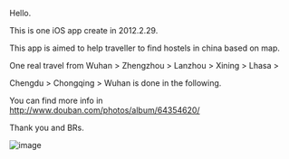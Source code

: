 Hello.

This is one iOS app create in 2012.2.29.

This app is aimed to help traveller to find hostels in china based on map.

One real travel from Wuhan > Zhengzhou > Lanzhou > Xining > Lhasa > 

Chengdu > Chongqing > Wuhan is done in the following.

You can find more info in http://www.douban.com/photos/album/64354620/

Thank you and BRs.

![image](https://raw.githubusercontent.com/Nirvana-icy/Touch_Signal_of_Android_Device_Touch_Screen/master/Touch_Signal/hostelChina.png)

